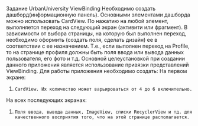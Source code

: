 Задание UrbanUniversity ViewBinding
Необходимо создать дашборд(информационную панель).
Основными элементами дашборда можно использовать CardView. По нажатию на любой элемент, выполняется переход на следующий экран (активити или фрагмент).
В зависимости от выбора страницы, на которую был выполнен переход, необходимо оформить (создать поля, сделать дизайн) ее в соответствии с ее назначением. 
Т.е., если выполнен переход на Profile, то на странице профиля должны быть поля ввода или вывода данных пользователя, его фото и т.д.
Основной целеустановкой при создании данного приложения является использование привязки представлений ViewBinding.
Для работы приложения необходимо создать:
На первом экране:
1.     CardView. Их количество может варьироваться от 4 до 6 включительно.
На всех последующих экранах:
1.     Поля ввода, вывода данных, ImageView, списки RecyclerView и тд. для качественного восприятия того, что на этой странице располагается.
